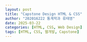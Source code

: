 ```yaml
---
layout: post
title: "Capstone Design HTML & CSS"
author: "202016222 통계학과 류태영"
date: 2025-03-22
categories: [HTML, CSS, Web Design]
tags: [HTML, CSS, 웹개발, Capstone]
---
```


<meta http-equiv="refresh" content="0; url=https://enook.jbnu.ac.kr/files/329/tyoung612345@gmail.com/54.html" />






